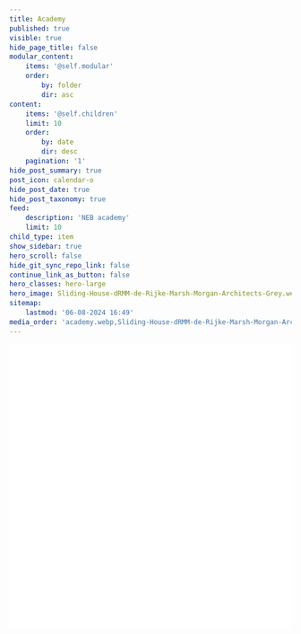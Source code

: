 ```yaml
---
title: Academy
published: true
visible: true
hide_page_title: false
modular_content:
    items: '@self.modular'
    order:
        by: folder
        dir: asc
content:
    items: '@self.children'
    limit: 10
    order:
        by: date
        dir: desc
    pagination: '1'
hide_post_summary: true
post_icon: calendar-o
hide_post_date: true
hide_post_taxonomy: true
feed:
    description: 'NEB academy'
    limit: 10
child_type: item
show_sidebar: true
hero_scroll: false
hide_git_sync_repo_link: false
continue_link_as_button: false
hero_classes: hero-large
hero_image: Sliding-House-dRMM-de-Rijke-Marsh-Morgan-Architects-Grey.webp
sitemap:
    lastmod: '06-08-2024 16:49'
media_order: 'academy.webp,Sliding-House-dRMM-de-Rijke-Marsh-Morgan-Architects-Grey.webp,NEBA_LOGO_WIT_outline.webp'
---
```


![NEBA_LOGO_WIT_outline](NEBA_LOGO_WIT_outline.webp?resize=400,400  "NEBA_LOGO_WIT_outline")